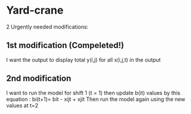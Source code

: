 # Yard-crane


2 Urgently needed modifications:

1st modification (Compeleted!)
----------------
I want the output to display total y(i,j) for all x(i,j,t) in the output


2nd modification
-----------------
I want to run the model for shift 1  (t = 1)
then update b(it) values by this equation : bi(t+1)= bit - xijt + xjit
Then run the model again using the new values at t=2
